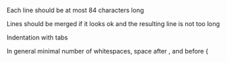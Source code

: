 Each line should be at most 84 characters long

Lines should be merged if it looks ok and the resulting line is not too long

Indentation with tabs

In general minimal number of whitespaces, space after , and before {